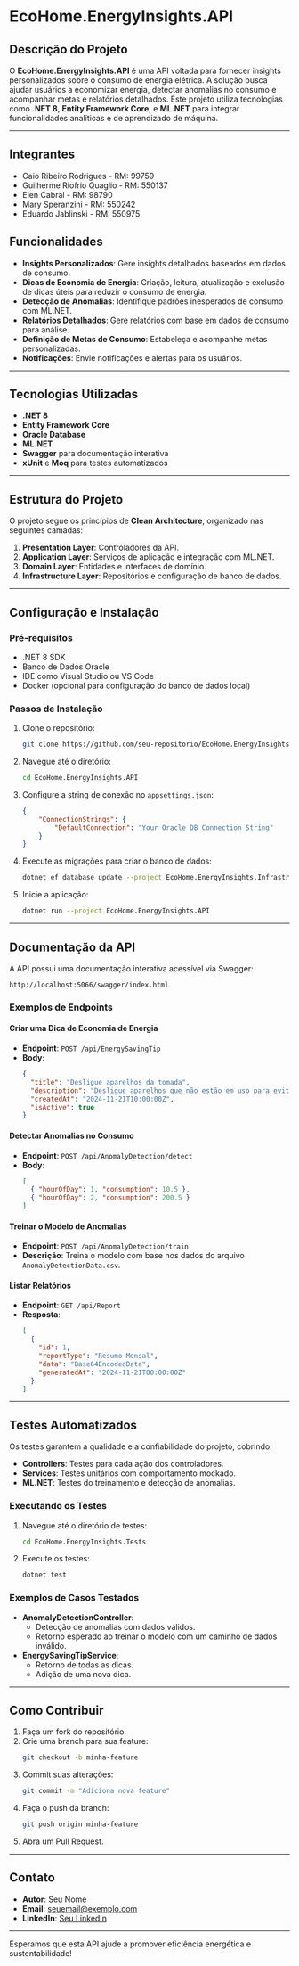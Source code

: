 
# EcoHome.EnergyInsights.API

## Descrição do Projeto

O **EcoHome.EnergyInsights.API** é uma API voltada para fornecer insights personalizados sobre o consumo de energia elétrica. A solução busca ajudar usuários a economizar energia, detectar anomalias no consumo e acompanhar metas e relatórios detalhados. Este projeto utiliza tecnologias como **.NET 8**, **Entity Framework Core**, e **ML.NET** para integrar funcionalidades analíticas e de aprendizado de máquina.

---

## Integrantes

- Caio Ribeiro Rodrigues - RM: 99759
- Guilherme Riofrio Quaglio - RM: 550137
- Elen Cabral - RM: 98790
- Mary Speranzini - RM: 550242
- Eduardo Jablinski - RM: 550975 

## Funcionalidades

- **Insights Personalizados**: Gere insights detalhados baseados em dados de consumo.
- **Dicas de Economia de Energia**: Criação, leitura, atualização e exclusão de dicas úteis para reduzir o consumo de energia.
- **Detecção de Anomalias**: Identifique padrões inesperados de consumo com ML.NET.
- **Relatórios Detalhados**: Gere relatórios com base em dados de consumo para análise.
- **Definição de Metas de Consumo**: Estabeleça e acompanhe metas personalizadas.
- **Notificações**: Envie notificações e alertas para os usuários.

---

## Tecnologias Utilizadas

- **.NET 8**
- **Entity Framework Core**
- **Oracle Database**
- **ML.NET**
- **Swagger** para documentação interativa
- **xUnit** e **Moq** para testes automatizados

---

## Estrutura do Projeto

O projeto segue os princípios de **Clean Architecture**, organizado nas seguintes camadas:

1. **Presentation Layer**: Controladores da API.
2. **Application Layer**: Serviços de aplicação e integração com ML.NET.
3. **Domain Layer**: Entidades e interfaces de domínio.
4. **Infrastructure Layer**: Repositórios e configuração de banco de dados.

---

## Configuração e Instalação

### Pré-requisitos

- .NET 8 SDK
- Banco de Dados Oracle
- IDE como Visual Studio ou VS Code
- Docker (opcional para configuração do banco de dados local)

### Passos de Instalação

1. Clone o repositório:
   ```bash
   git clone https://github.com/seu-repositorio/EcoHome.EnergyInsights.API.git
   ```
2. Navegue até o diretório:
   ```bash
   cd EcoHome.EnergyInsights.API
   ```
3. Configure a string de conexão no `appsettings.json`:
   ```json
   {
       "ConnectionStrings": {
           "DefaultConnection": "Your Oracle DB Connection String"
       }
   }
   ```
4. Execute as migrações para criar o banco de dados:
   ```bash
   dotnet ef database update --project EcoHome.EnergyInsights.Infrastructure.Data --startup-project EcoHome.EnergyInsights.API
   ```
5. Inicie a aplicação:
   ```bash
   dotnet run --project EcoHome.EnergyInsights.API
   ```

---

## Documentação da API

A API possui uma documentação interativa acessível via Swagger:

```
http://localhost:5066/swagger/index.html
```

### Exemplos de Endpoints

#### Criar uma Dica de Economia de Energia
- **Endpoint**: `POST /api/EnergySavingTip`  
- **Body**:
  ```json
  {
    "title": "Desligue aparelhos da tomada",
    "description": "Desligue aparelhos que não estão em uso para evitar desperdício.",
    "createdAt": "2024-11-21T10:00:00Z",
    "isActive": true
  }
  ```

#### Detectar Anomalias no Consumo
- **Endpoint**: `POST /api/AnomalyDetection/detect`  
- **Body**:
  ```json
  [
    { "hourOfDay": 1, "consumption": 10.5 },
    { "hourOfDay": 2, "consumption": 200.5 }
  ]
  ```

#### Treinar o Modelo de Anomalias
- **Endpoint**: `POST /api/AnomalyDetection/train`  
- **Descrição**: Treina o modelo com base nos dados do arquivo `AnomalyDetectionData.csv`.

#### Listar Relatórios
- **Endpoint**: `GET /api/Report`  
- **Resposta**:
  ```json
  [
    {
      "id": 1,
      "reportType": "Resumo Mensal",
      "data": "Base64EncodedData",
      "generatedAt": "2024-11-21T00:00:00Z"
    }
  ]
  ```

---

## Testes Automatizados

Os testes garantem a qualidade e a confiabilidade do projeto, cobrindo:

- **Controllers**: Testes para cada ação dos controladores.
- **Services**: Testes unitários com comportamento mockado.
- **ML.NET**: Testes do treinamento e detecção de anomalias.

### Executando os Testes

1. Navegue até o diretório de testes:
   ```bash
   cd EcoHome.EnergyInsights.Tests
   ```
2. Execute os testes:
   ```bash
   dotnet test
   ```

### Exemplos de Casos Testados

- **AnomalyDetectionController**:
  - Detecção de anomalias com dados válidos.
  - Retorno esperado ao treinar o modelo com um caminho de dados inválido.
- **EnergySavingTipService**:
  - Retorno de todas as dicas.
  - Adição de uma nova dica.

---

## Como Contribuir

1. Faça um fork do repositório.
2. Crie uma branch para sua feature:
   ```bash
   git checkout -b minha-feature
   ```
3. Commit suas alterações:
   ```bash
   git commit -m "Adiciona nova feature"
   ```
4. Faça o push da branch:
   ```bash
   git push origin minha-feature
   ```
5. Abra um Pull Request.

---

## Contato

- **Autor**: Seu Nome  
- **Email**: seuemail@exemplo.com  
- **LinkedIn**: [Seu LinkedIn](https://www.linkedin.com/in/seulinkedin/)

---

Esperamos que esta API ajude a promover eficiência energética e sustentabilidade!
